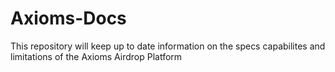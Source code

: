 # Axioms-Docs
This repository will keep up to date information on the specs capabilites and limitations of the Axioms Airdrop Platform

